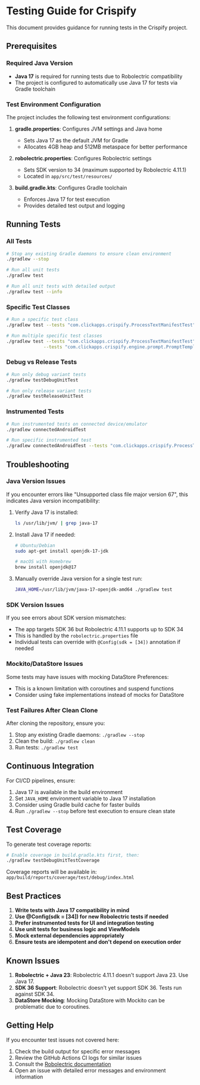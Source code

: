 # Testing Guide for Crispify

This document provides guidance for running tests in the Crispify project.

## Prerequisites

### Required Java Version
- **Java 17** is required for running tests due to Robolectric compatibility
- The project is configured to automatically use Java 17 for tests via Gradle toolchain

### Test Environment Configuration

The project includes the following test environment configurations:

1. **gradle.properties**: Configures JVM settings and Java home
   - Sets Java 17 as the default JVM for Gradle
   - Allocates 4GB heap and 512MB metaspace for better performance

2. **robolectric.properties**: Configures Robolectric settings
   - Sets SDK version to 34 (maximum supported by Robolectric 4.11.1)
   - Located in `app/src/test/resources/`

3. **build.gradle.kts**: Configures Gradle toolchain
   - Enforces Java 17 for test execution
   - Provides detailed test output and logging

## Running Tests

### All Tests
```bash
# Stop any existing Gradle daemons to ensure clean environment
./gradlew --stop

# Run all unit tests
./gradlew test

# Run all unit tests with detailed output
./gradlew test --info
```

### Specific Test Classes
```bash
# Run a specific test class
./gradlew test --tests "com.clickapps.crispify.ProcessTextManifestTest"

# Run multiple specific test classes
./gradlew test --tests "com.clickapps.crispify.ProcessTextManifestTest" \
              --tests "com.clickapps.crispify.engine.prompt.PromptTemplatesTest"
```

### Debug vs Release Tests
```bash
# Run only debug variant tests
./gradlew testDebugUnitTest

# Run only release variant tests
./gradlew testReleaseUnitTest
```

### Instrumented Tests
```bash
# Run instrumented tests on connected device/emulator
./gradlew connectedAndroidTest

# Run specific instrumented test
./gradlew connectedAndroidTest --tests "com.clickapps.crispify.ProcessTextInstrumentedTest"
```

## Troubleshooting

### Java Version Issues

If you encounter errors like "Unsupported class file major version 67", this indicates Java version incompatibility:

1. Verify Java 17 is installed:
   ```bash
   ls /usr/lib/jvm/ | grep java-17
   ```

2. Install Java 17 if needed:
   ```bash
   # Ubuntu/Debian
   sudo apt-get install openjdk-17-jdk
   
   # macOS with Homebrew
   brew install openjdk@17
   ```

3. Manually override Java version for a single test run:
   ```bash
   JAVA_HOME=/usr/lib/jvm/java-17-openjdk-amd64 ./gradlew test
   ```

### SDK Version Issues

If you see errors about SDK version mismatches:
- The app targets SDK 36 but Robolectric 4.11.1 supports up to SDK 34
- This is handled by the `robolectric.properties` file
- Individual tests can override with `@Config(sdk = [34])` annotation if needed

### Mockito/DataStore Issues

Some tests may have issues with mocking DataStore Preferences:
- This is a known limitation with coroutines and suspend functions
- Consider using fake implementations instead of mocks for DataStore

### Test Failures After Clean Clone

After cloning the repository, ensure you:
1. Stop any existing Gradle daemons: `./gradlew --stop`
2. Clean the build: `./gradlew clean`
3. Run tests: `./gradlew test`

## Continuous Integration

For CI/CD pipelines, ensure:
1. Java 17 is available in the build environment
2. Set `JAVA_HOME` environment variable to Java 17 installation
3. Consider using Gradle build cache for faster builds
4. Run `./gradlew --stop` before test execution to ensure clean state

## Test Coverage

To generate test coverage reports:
```bash
# Enable coverage in build.gradle.kts first, then:
./gradlew testDebugUnitTestCoverage
```

Coverage reports will be available in:
`app/build/reports/coverage/test/debug/index.html`

## Best Practices

1. **Write tests with Java 17 compatibility in mind**
2. **Use @Config(sdk = [34]) for new Robolectric tests if needed**
3. **Prefer instrumented tests for UI and integration testing**
4. **Use unit tests for business logic and ViewModels**
5. **Mock external dependencies appropriately**
6. **Ensure tests are idempotent and don't depend on execution order**

## Known Issues

1. **Robolectric + Java 23**: Robolectric 4.11.1 doesn't support Java 23. Use Java 17.
2. **SDK 36 Support**: Robolectric doesn't yet support SDK 36. Tests run against SDK 34.
3. **DataStore Mocking**: Mocking DataStore with Mockito can be problematic due to coroutines.

## Getting Help

If you encounter test issues not covered here:
1. Check the build output for specific error messages
2. Review the GitHub Actions CI logs for similar issues
3. Consult the [Robolectric documentation](http://robolectric.org/)
4. Open an issue with detailed error messages and environment information
